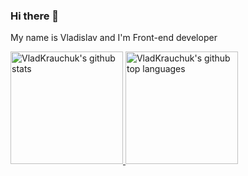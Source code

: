 ### Hi there 👋 
My name is Vladislav and I'm Front-end developer

<a href="https://github.com/VladKrauchuk">
  <img height="180em" src="https://github-readme-stats.vercel.app/api?username=kravchuk21&show_icons=true&theme=merko&count_private=true" alt="VladKrauchuk's github stats" />
  <img height="180em" src="https://github-readme-stats.vercel.app/api/top-langs/?username=kravchuk21&theme=merko&layout=compact" alt="VladKrauchuk's github top languages" />
</a>
